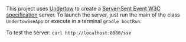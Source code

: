 This project uses [Undertow](http://undertow.io/) to create a [Server-Sent Event W3C specification](http://www.w3.org/TR/eventsource/) server.
To launch the server, just run the main of the class `UndertowSseApp` or execute in a terminal `gradle bootRun`.

To test the server: 
```curl http://localhost:8080/sse```